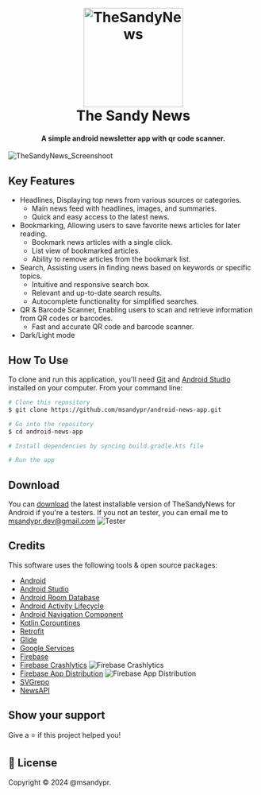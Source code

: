 
<h1 align="center">
  <br>
  <a href="https://github.com/msandypr/android-news-app"><img src="https://i.ibb.co/125bfWw/newspaper-news-svgrepo-com.png" alt="TheSandyNews" width="200"></a>
  <br>
  The Sandy News
  <br>
</h1>

<h4 align="center">A simple android newsletter app with qr code scanner.</h4>

![TheSandyNews_Screenshoot](https://github.com/msandypr/android-news-app/assets/60559936/e0999d00-6c1b-49a8-9f7e-fd73a35f5ed2)

## Key Features

* Headlines, Displaying top news from various sources or categories.
  - Main news feed with headlines, images, and summaries.
  - Quick and easy access to the latest news.
* Bookmarking, Allowing users to save favorite news articles for later reading.
  - Bookmark news articles with a single click.
  - List view of bookmarked articles.
  - Ability to remove articles from the bookmark list.
* Search, Assisting users in finding news based on keywords or specific topics.
  - Intuitive and responsive search box.
  - Relevant and up-to-date search results.
  - Autocomplete functionality for simplified searches.
* QR & Barcode Scanner, Enabling users to scan and retrieve information from QR codes or barcodes.
  - Fast and accurate QR code and barcode scanner.
* Dark/Light mode

## How To Use

To clone and run this application, you'll need [Git](https://git-scm.com) and [Android Studio](https://developer.android.com/studio) installed on your computer. From your command line:

```bash
# Clone this repository
$ git clone https://github.com/msandypr/android-news-app.git

# Go into the repository
$ cd android-news-app

# Install dependencies by syncing build.gradle.kts file

# Run the app
```

## Download

You can [download](https://appdistribution.firebase.google.com/testerapps/1:473215931903:android:8d76c7aed546264e8d03ca/releases/6m5l27g8om7fo?utm_source=firebase-console) the latest installable version of TheSandyNews for Android if you're a testers.
If you not an tester, you can email me to msandypr.dev@gmail.com 
![Tester](https://github.com/msandypr/android-news-app/assets/60559936/d996d32f-ca41-4859-9d1b-7bcd707434cd)


## Credits

This software uses the following tools & open source packages:

- [Android](https://www.android.com/)
- [Android Studio](https://developer.android.com/studio)
- [Android Room Database](https://developer.android.com/training/data-storage/room)
- [Android Activity Lifecycle](https://developer.android.com/guide/components/activities/activity-lifecycle)
- [Android Navigation Component](https://developer.android.com/guide/navigation)
- [Kotlin Corountines](https://kotlinlang.org/docs/coroutines-overview.html)
- [Retrofit](https://square.github.io/retrofit/)
- [Glide](https://github.com/bumptech/glide)
- [Google Services](https://www.android.com/intl/id_id/gms/)
- [Firebase](https://firebase.google.com/)
- [Firebase Crashlytics](https://firebase.google.com/docs/crashlytics)
    ![Firebase Crashlytics](https://github.com/msandypr/android-news-app/assets/60559936/6f244809-316e-49d5-a752-b6c577cf5afe)
- [Firebase App Distribution](https://firebase.google.com/docs/app-distribution)
    ![Firebase App Distribution](https://github.com/msandypr/android-news-app/assets/60559936/26140ec3-a95e-4162-98bc-5669ec7396e1)
- [SVGrepo](https://www.svgrepo.com/)
- [NewsAPI](https://newsapi.org/)

## Show your support

Give a ⭐️ if this project helped you!

## 📝 License

Copyright © 2024 @msandypr.<br />

